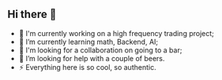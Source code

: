 ## Hi there 👋
- 🔭 I'm currently working on a high frequency trading project;
- 🌱 I’m currently learning math, Backend, AI;
- 👯 I'm looking for a collaboration on going to a bar;
- 🤔 I’m looking for help with a couple of beers.
- ⚡ Everything here is so cool, so authentic.
<!--
**IgorVolokho99/IgorVolokho99** is a ✨ _special_ ✨ repository because its `README.md` (this file) appears on your GitHub profile.

Here are some ideas to get you started:

- 🔭 I'm currently working on a high frequency trading project.
- 🌱 I’m currently learning math, AI, Big Data, DevOps.
- 👯 I'm looking for a collaboration on going to a bar.
- 🤔 I’m looking for help with a couple of beers.
- 💬 Ask me about ...
- 📫 How to reach me: ...
- 😄 Pronouns: ...
- ⚡ Fun fact: ...
-->
